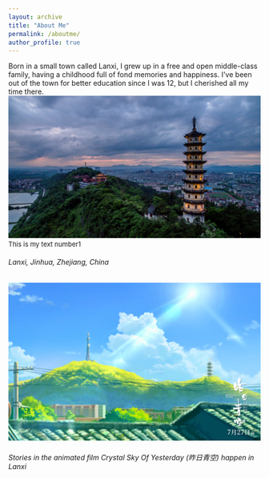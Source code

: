 ```yaml
---
layout: archive
title: "About Me"
permalink: /aboutme/
author_profile: true
---
```


Born in a small town called Lanxi, I grew up in a free and open middle-class family, having a childhood full of fond memories and happiness. I've been out of the town for better education since I was 12, but I cherished all my time there.
![Lanxi](/images/Lanxi.jpg)
 <font size="2"> This is my text number1</font> 
###### Lanxi, Jinhua, Zhejiang, China ######
![Movie](/images/Movie.jpg)
###### Stories in the animated film *Crystal Sky Of Yesterday (昨日青空)* happen in Lanxi ######

